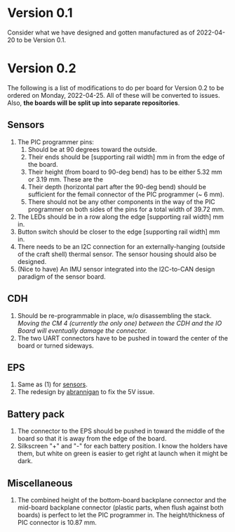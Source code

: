 # Version 0.1

Consider what we have designed and gotten manufactured as of 2022-04-20 to be Version 0.1.

# Version 0.2

The following is a list of modifications to do per board for Version 0.2 to be ordered on Monday, 2022-04-25. All of these will be converted to issues. Also, **the boards will be split up into separate repositories**.

## Sensors
1. The PIC programmer pins:
   1. Should be at 90 degrees toward the outside.
   2. Their ends should be [supporting rail width] mm in from the edge of the board.
   3. Their height (from board to 90-deg bend) has to be either 5.32 mm or 3.19 mm. These are the 
   4. Their depth (horizontal part after the 90-deg bend) should be sufficient for the femail connector of the PIC programmer (~ 6 mm).
   5. There should not be any other components in the way of the PIC programmer on both sides of the pins for a total width of 39.72 mm.
2. The LEDs should be in a row along the edge [supporting rail width] mm in.
3. Button switch should be closer to the edge [supporting rail width] mm in.
4. There needs to be an I2C connection for an externally-hanging (outside of the craft shell) thermal sensor. The sensor housing should also be designed.
5. (Nice to have) An IMU sensor integrated into the I2C-to-CAN design paradigm of the sensor board.

## CDH
1. Should be re-programmable in place, w/o disassembling the stack. _Moving the CM 4 (currently the only one) between the CDH and the IO Board will eventually damage the connector._
2. The two UART connectors have to be pushed in toward the center of the board or turned sideways.

## EPS
1. Same as (1) for [sensors](#sensors).
2. The redesign by [abrannigan](https://github.com/orgs/coloradocube/people/ajbrannigan) to fix the 5V issue.

## Battery pack
1. The connector to the EPS should be pushed in toward the middle of the board so that it is away from the edge of the board.
2. Silkscreen "+" and "-" for each battery position. I know the holders have them, but white on green is easier to get right at launch when it might be dark.

## Miscellaneous
1. The combined height of the bottom-board backplane connector and the mid-board backplane connector (plastic parts, when flush against both boards) is perfect to let the PIC programmer in. The height/thickness of PIC connector is 10.87 mm.
